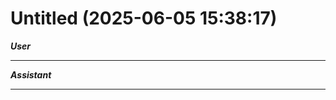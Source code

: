<!-- Generated by SpecStory -->

# Untitled (2025-06-05 15:38:17)

_**User**_



---

_**Assistant**_



---


